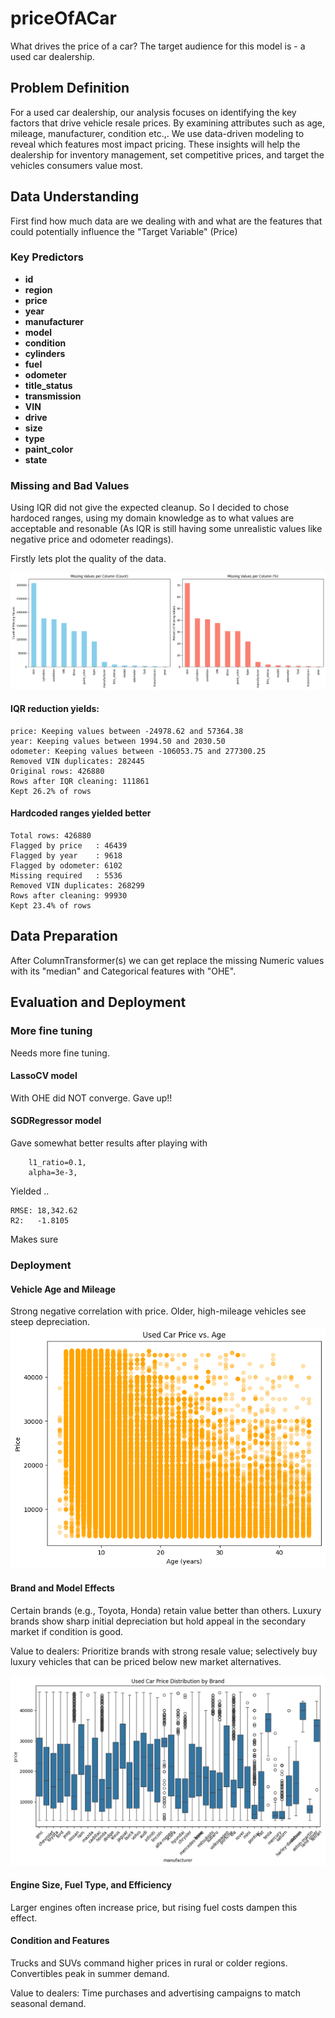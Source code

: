 # priceOfACar
What drives the price of a car? The target audience for this model is - a used car dealership. 

## Problem Definition
For a used car dealership, our analysis focuses on identifying the key factors that drive vehicle resale prices. 
By examining attributes such as age, mileage, manufacturer, condition etc.,. We use data-driven modeling to 
reveal which features most impact pricing. These insights will help the dealership for inventory management, 
set competitive prices, and target the vehicles consumers value most.

## Data Understanding
First find how much data are we dealing with and what are the features that could potentially influence the "Target Variable" (Price)

### Key Predictors

- **id**
- **region**
- **price**
- **year**
- **manufacturer**
- **model**
- **condition**
- **cylinders**
- **fuel**
- **odometer**
- **title_status**
- **transmission**
- **VIN**
- **drive**
- **size**
- **type**
- **paint_color**
- **state**

### Missing and Bad Values

Using IQR did not give the expected cleanup. So I decided to chose hardoced ranges, using my domain knowledge as to what values are acceptable and resonable (As IQR is still having some unrealistic values like negative price and odometer readings).

Firstly lets plot the quality of the data.

![Screenshot of Missing values per Column](images/missingValues.png)

#### IQR reduction yields:

```
price: Keeping values between -24978.62 and 57364.38
year: Keeping values between 1994.50 and 2030.50
odometer: Keeping values between -106053.75 and 277300.25
Removed VIN duplicates: 282445
Original rows: 426880
Rows after IQR cleaning: 111861
Kept 26.2% of rows
```

#### Hardcoded ranges yielded better

```
Total rows: 426880
Flagged by price   : 46439
Flagged by year    : 9618
Flagged by odometer: 6102
Missing required   : 5536
Removed VIN duplicates: 268299
Rows after cleaning: 99930
Kept 23.4% of rows
```

## Data Preparation

After ColumnTransformer(s) we can get replace the missing Numeric values with its "median" and Categorical features with "OHE". 


## Evaluation and Deployment

### More fine tuning
Needs more fine tuning. 

#### LassoCV model
With OHE did NOT converge. Gave up!!

#### SGDRegressor model
Gave somewhat better results after playing with 
```
    l1_ratio=0.1,          
    alpha=3e-3,
```
Yielded ..
```
RMSE: 18,342.62
R2:   -1.8105
```
Makes sure 
### Deployment
#### Vehicle Age and Mileage

Strong negative correlation with price. Older, high-mileage vehicles see steep depreciation.
![Age to Price correlation](images/CarPriceToAge.png)


#### Brand and Model Effects

Certain brands (e.g., Toyota, Honda) retain value better than others. Luxury brands show sharp initial depreciation but hold appeal in the secondary market if condition is good.

Value to dealers: Prioritize brands with strong resale value; selectively buy luxury vehicles that can be priced below new market alternatives.

![Brand and Model Effect](images/brand.png)

#### Engine Size, Fuel Type, and Efficiency

Larger engines often increase price, but rising fuel costs dampen this effect.

#### Condition and Features

Trucks and SUVs command higher prices in rural or colder regions. Convertibles peak in summer demand.

Value to dealers: Time purchases and advertising campaigns to match seasonal demand.


